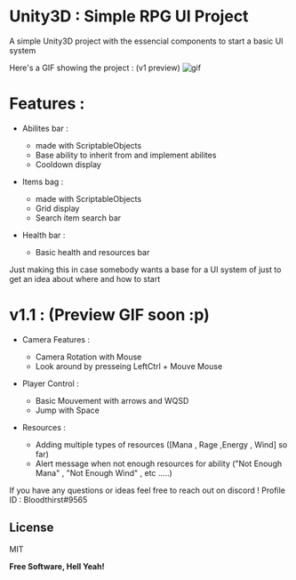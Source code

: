 # Unity3D : Simple RPG UI Project

A simple Unity3D project with the essencial components to start a basic UI system

Here's a GIF showing the project : (v1 preview)
![gif](https://user-images.githubusercontent.com/25708161/48676145-d05edb80-eb62-11e8-9645-b96267a265b5.gif)

# Features :

  - Abilites bar :
    - made with ScriptableObjects
    - Base ability to inherit from and implement abilites
    - Cooldown display

- Items bag :
    - made with ScriptableObjects
    - Grid display
    - Search item search bar
- Health bar :
    - Basic health and resources bar

Just making this in case somebody wants a base for a UI system of just to get an idea about where and how to start
# v1.1 : (Preview GIF soon :p)
- Camera Features :
  - Camera Rotation with Mouse
  - Look around by presseing LeftCtrl + Mouve Mouse

- Player Control :
  - Basic Mouvement with arrows and WQSD
  - Jump with Space
- Resources :
  - Adding multiple types of resources ([Mana , Rage ,Energy , Wind] so far)
  - Alert message when not enough resources for ability ("Not Enough Mana" , "Not Enough Wind" , etc .....) 

If you have any questions or ideas feel free to reach out on discord ! Profile ID : Bloodthirst#9565

License
----

MIT


**Free Software, Hell Yeah!**

